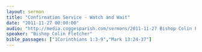 ```yaml
---
layout: sermon
title: "Confirmation Service - Watch and Wait"
date: "2011-11-27 00:00:00"
audio: "http://media.coggesparish.com/sermons/2011-11-27 Bishop Colin Fletcher.mp3"
speaker: "Bishop Colin Fletcher"
bible_passages: ["1Corinthians 1:3-9","Mark 13:24-37"]
---
```

